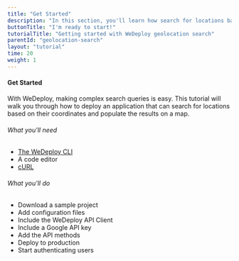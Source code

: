 ```yaml
---
title: "Get Started"
description: "In this section, you'll learn how search for locations based on their coordinates using the WeDeploy API Client."
buttonTitle: "I'm ready to start!"
tutorialTitle: "Getting started with WeDeploy geolocation search"
parentId: "geolocation-search"
layout: "tutorial"
time: 20
weight: 1
---
```


#### Get Started

With WeDeploy, making complex search queries is easy. This tutorial will walk you through how to deploy an application that can search for locations based on their coordinates and populate the results on a map.

###### What you'll need

<ul class="checklist">
	<li><a href="https://wedeploy.com/docs/intro/using-the-command-line/" target="_blank">The WeDeploy CLI</a></li>
	<li>A code editor</li>
  <li><a href="https://curl.haxx.se/download.html" target="_blank">cURL</a></li>
</ul>

###### What you'll do

<ul class="checklist">
	<li>Download a sample project</li>
	<li>Add configuration files</li>
	<li>Include the WeDeploy API Client</li>
  <li>Include a Google API key</li>
	<li>Add the API methods</li>
	<li>Deploy to production</li>
	<li>Start authenticating users</li>
</ul>

